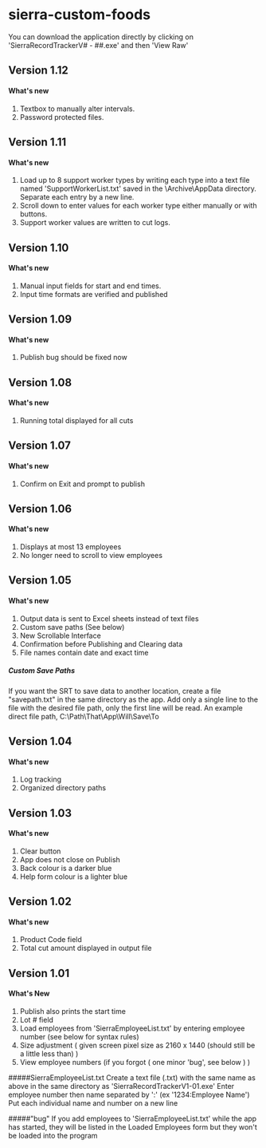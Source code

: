# sierra-custom-foods

You can download the application directly by clicking on 'SierraRecordTrackerV# - ##.exe' and then 'View Raw'

## Version 1.12
#### What's new
1. Textbox to manually alter intervals.
2. Password protected files.

## Version 1.11
#### What's new
1. Load up to 8 support worker types by writing each type into a text file named 'SupportWorkerList.txt' saved
   in the \Archive\AppData directory. Separate each entry by a new line.
2. Scroll down to enter values for each worker type either manually or with buttons.
3. Support worker values are written to cut logs.


## Version 1.10
#### What's new
1. Manual input fields for start and end times. 
2. Input time formats are verified and published


## Version 1.09
#### What's new
1. Publish bug should be fixed now


## Version 1.08
#### What's new
1. Running total displayed for all cuts


## Version 1.07
#### What's new
 1. Confirm on Exit and prompt to publish


## Version 1.06
#### What's new
 1. Displays at most 13 employees
 2. No longer need to scroll to view employees


## Version 1.05
#### What's new
1. Output data is sent to Excel sheets instead of text files
2. Custom save paths (See below)
3. New Scrollable Interface
4. Confirmation before Publishing and Clearing data
5. File names contain date and exact time

##### Custom Save Paths
If you want the SRT to save data to another location, create a file "savepath.txt" in the same directory as the app.
Add only a single line to the file with the desired file path, only the first line will be read.
An example direct file path, C:\Path\That\App\Will\Save\To


## Version 1.04
#### What's new

1. Log tracking
2. Organized directory paths

## Version 1.03
#### What's new 
1. Clear button
2. App does not close on Publish
3. Back colour is a darker blue
4. Help form colour is a lighter blue


## Version 1.02
#### What's new
1. Product Code field
2. Total cut amount displayed in output file


## Version 1.01
#### What's New
1. Publish also prints the start time
2. Lot # field 
3. Load employees from 'SierraEmployeeList.txt' by entering employee number (see below for syntax rules)
4. Size adjustment ( given screen pixel size as 2160 x 1440 (should still be a little less than) )
5. View employee numbers (if you forgot ( one minor 'bug', see below ) )

#####SierraEmployeeList.txt
Create a text file (.txt) with the same name as above in the same directory as 'SierraRecordTrackerV1-01.exe'
Enter employee number then name separated by ':' (ex '1234:Employee Name')
Put each individual name and number on a new line

#####"bug"
If you add employees to 'SierraEmployeeList.txt' while the app has started, they will be listed in the Loaded Employees form but
they won't be loaded into the program
